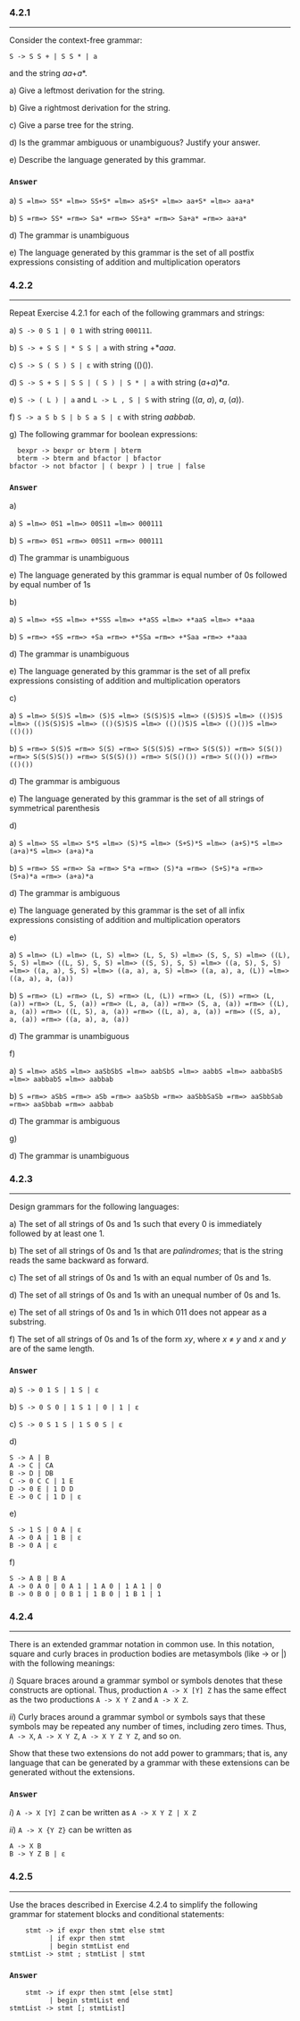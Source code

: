 ### 4.2.1
***
Consider the context-free grammar:
```
S -> S S + | S S * | a
```
and the string *aa*+*a**.

a) Give a leftmost derivation for the string.

b) Give a rightmost derivation for the string.

c) Give a parse tree for the string.

d) Is the grammar ambiguous or unambiguous? Justify your answer.

e) Describe the language generated by this grammar.

### `Answer`
a) ```S =lm=> SS* =lm=> SS+S* =lm=> aS+S* =lm=> aa+S* =lm=> aa+a*```

b) ```S =rm=> SS* =rm=> Sa* =rm=> SS+a* =rm=> Sa+a* =rm=> aa+a*```

d) The grammar is unambiguous

e) The language generated by this grammar is the set of all postfix expressions consisting of addition and multiplication operators

### 4.2.2
***
Repeat Exercise 4.2.1 for each of the following grammars and strings:

a) ```S -> 0 S 1 | 0 1``` with string ```000111```.

b) ```S -> + S S | * S S | a``` with string +**aaa*.

c) ```S -> S ( S ) S | ε``` with string (()()).

d) ```S -> S + S | S S | ( S ) | S * | a``` with string (*a*+*a*)**a*.

e) ```S -> ( L ) | a``` and ```L -> L , S | S``` with string ((*a*, *a*), *a*, (*a*)).

f) ```S -> a S b S | b S a S | ε``` with string *aabbab*.

g) The following grammar for boolean expressions:
```
  bexpr -> bexpr or bterm | bterm
  bterm -> bterm and bfactor | bfactor
bfactor -> not bfactor | ( bexpr ) | true | false
```

### `Answer`
a)

a) ```S =lm=> 0S1 =lm=> 00S11 =lm=> 000111```

b) ```S =rm=> 0S1 =rm=> 00S11 =rm=> 000111```

d) The grammar is unambiguous

e) The language generated by this grammar is equal number of 0s followed by equal number of 1s

b)

a) ```S =lm=> +SS =lm=> +*SSS =lm=> +*aSS =lm=> +*aaS =lm=> +*aaa```

b) ```S =rm=> +SS =rm=> +Sa =rm=> +*SSa =rm=> +*Saa =rm=> +*aaa```

d) The grammar is unambiguous

e) The language generated by this grammar is the set of all prefix expressions consisting of addition and multiplication operators

c)

a) ```S =lm=> S(S)S =lm=> (S)S =lm=> (S(S)S)S =lm=> ((S)S)S =lm=> (()S)S =lm=> (()S(S)S)S =lm=> (()(S)S)S =lm=> (()()S)S =lm=> (()())S =lm=> (()())```

b) ```S =rm=> S(S)S =rm=> S(S) =rm=> S(S(S)S) =rm=> S(S(S)) =rm=> S(S()) =rm=> S(S(S)S()) =rm=> S(S(S)()) =rm=> S(S()()) =rm=> S(()()) =rm=> (()())```

d) The grammar is ambiguous

e) The language generated by this grammar is the set of all strings of symmetrical parenthesis

d)

a) ```S =lm=> SS =lm=> S*S =lm=> (S)*S =lm=> (S+S)*S =lm=> (a+S)*S =lm=> (a+a)*S =lm=> (a+a)*a```

b) ```S =rm=> SS =rm=> Sa =rm=> S*a =rm=> (S)*a =rm=> (S+S)*a =rm=> (S+a)*a =rm=> (a+a)*a```

d) The grammar is ambiguous

e) The language generated by this grammar is the set of all infix expressions consisting of addition and multiplication operators

e)

a) ```S =lm=> (L) =lm=> (L, S) =lm=> (L, S, S) =lm=> (S, S, S) =lm=> ((L), S, S) =lm=> ((L, S), S, S) =lm=> ((S, S), S, S) =lm=> ((a, S), S, S) =lm=> ((a, a), S, S) =lm=> ((a, a), a, S) =lm=> ((a, a), a, (L)) =lm=> ((a, a), a, (a))```

b) ```S =rm=> (L) =rm=> (L, S) =rm=> (L, (L)) =rm=> (L, (S)) =rm=> (L, (a)) =rm=> (L, S, (a)) =rm=> (L, a, (a)) =rm=> (S, a, (a)) =rm=> ((L), a, (a)) =rm=> ((L, S), a, (a)) =rm=> ((L, a), a, (a)) =rm=> ((S, a), a, (a)) =rm=> ((a, a), a, (a))```

d) The grammar is unambiguous

f)

a) ```S =lm=> aSbS =lm=> aaSbSbS =lm=> aabSbS =lm=> aabbS =lm=> aabbaSbS =lm=> aabbabS =lm=> aabbab```

b) ```S =rm=> aSbS =rm=> aSb =rm=> aaSbSb =rm=> aaSbbSaSb =rm=> aaSbbSab =rm=> aaSbbab =rm=> aabbab```

d) The grammar is ambiguous

g)

d) The grammar is unambiguous

### 4.2.3
***
Design grammars for the following languages:

a) The set of all strings of 0s and 1s such that every 0 is immediately followed by at least one 1.

b) The set of all strings of 0s and 1s that are *palindromes*; that is the string reads the same backward as forward.

c) The set of all strings of 0s and 1s with an equal number of 0s and 1s.

d) The set of all strings of 0s and 1s with an unequal number of 0s and 1s.

e) The set of all strings of 0s and 1s in which 011 does not appear as a substring.

f) The set of all strings of 0s and 1s of the form *xy*, where *x* ≠ *y* and *x* and *y* are of the same length.

### `Answer`
a) ```S -> 0 1 S | 1 S | ε```

b) ```S -> 0 S 0 | 1 S 1 | 0 | 1 | ε```

c) ```S -> 0 S 1 S | 1 S 0 S | ε```

d)
```
S -> A | B
A -> C | CA
B -> D | DB
C -> 0 C C | 1 E
D -> 0 E | 1 D D
E -> 0 C | 1 D | ε
```

e) 
```
S -> 1 S | 0 A | ε
A -> 0 A | 1 B | ε
B -> 0 A | ε
```

f)
```
S -> A B | B A
A -> 0 A 0 | 0 A 1 | 1 A 0 | 1 A 1 | 0
B -> 0 B 0 | 0 B 1 | 1 B 0 | 1 B 1 | 1
```

### 4.2.4
***
There is an extended grammar notation in common use. In this notation, square and curly braces in production bodies are metasymbols (like -> or |) with the following meanings:

*i*) Square braces around a grammar symbol or symbols denotes that these constructs are optional. Thus, production ```A -> X [Y] Z``` has the same effect as the two productions ```A -> X Y Z``` and ```A -> X Z```.

*ii*) Curly braces around a grammar symbol or symbols says that these symbols may be repeated any number of times, including zero times. Thus, ```A -> X```, ```A -> X Y Z```, ```A -> X Y Z Y Z```, and so on.

Show that these two extensions do not add power to grammars; that is, any language that can be generated by a grammar with these extensions can be generated without the extensions.

### `Answer`
*i*) ```A -> X [Y] Z``` can be written as ```A -> X Y Z | X Z```

*ii*) ```A -> X {Y Z}``` can be written as
```
A -> X B
B -> Y Z B | ε
```

### 4.2.5
***
Use the braces described in Exercise 4.2.4 to simplify the following grammar for statement blocks and conditional statements:
```
    stmt -> if expr then stmt else stmt
          | if expr then stmt
          | begin stmtList end
stmtList -> stmt ; stmtList | stmt
```

### `Answer`
```
    stmt -> if expr then stmt [else stmt]
          | begin stmtList end
stmtList -> stmt [; stmtList]
```
